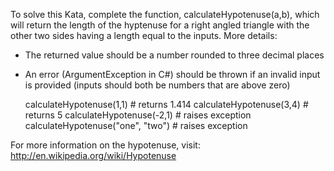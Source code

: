 To solve this Kata, complete the function, calculateHypotenuse(a,b), which will return the length of the hyptenuse for a right angled triangle with the other two sides having a length equal to the inputs. More details:

- The returned value should be a number rounded to three decimal places
- An error (ArgumentException in C#) should be thrown if an invalid input is provided (inputs should both be numbers that are above zero)

    calculateHypotenuse(1,1) # returns 1.414
    calculateHypotenuse(3,4) # returns 5
    calculateHypotenuse(-2,1) # raises exception
    calculateHypotenuse("one", "two") # raises exception

For more information on the hypotenuse, visit: http://en.wikipedia.org/wiki/Hypotenuse